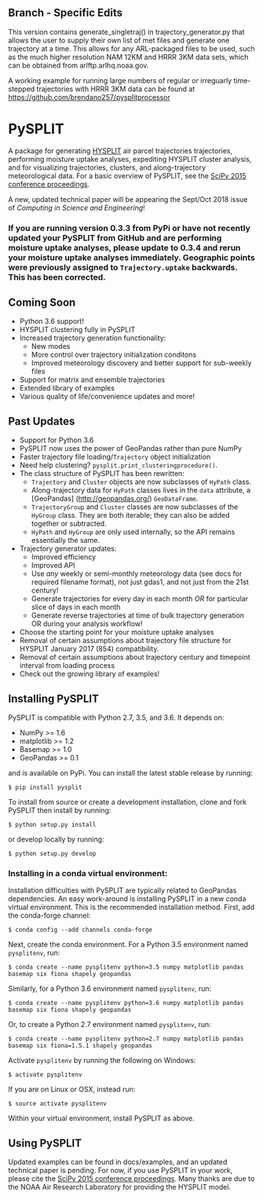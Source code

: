 ## Branch - Specific Edits

This version contains generate_singletraj() in trajectory_generator.py that allows the user to supply their own list of met files and generate one trajectory at a time. This allows for any ARL-packaged files to be used, such as the much higher resolution NAM 12KM and HRRR 3KM data sets, which can be obtained from arlftp.arlhq.noaa.gov. 

A working example for running large numbers of regular or irreguarly time-stepped trajectories with HRRR 3KM data can be found at https://github.com/brendano257/pysplitprocessor


# PySPLIT

A package for generating [HYSPLIT](http://ready.arl.noaa.gov/HYSPLIT.php) air parcel trajectories trajectories, performing moisture uptake analyses, expediting HYSPLIT cluster analysis, and for visualizing trajectories, clusters, and along-trajectory meteorological data.  For a basic overview of PySPLIT, see the [SciPy 2015 conference proceedings](http://conference.scipy.org/proceedings/scipy2015/mellissa_cross_p.html).

A new, updated technical paper will be appearing the Sept/Oct 2018 issue of *Computing in Science and Engineering*!

### If you are running version 0.3.3 from PyPi or have not recently updated your PySPLIT from GitHub and are performing moisture uptake analyses, please update to 0.3.4 and rerun your moisture uptake analyses immediately.  Geographic points were previously assigned to ``Trajectory.uptake`` backwards.  This has been corrected.

## Coming Soon
* Python 3.6 support!
* HYSPLIT clustering fully in PySPLIT
* Increased trajectory generation functionality:
  * New modes
  * More control over trajectory initialization conditons
  * Improved meteorology discovery and better support for sub-weekly files
* Support for matrix and ensemble trajectories
* Extended library of examples
* Various quality of life/convenience updates and more!


## Past Updates

* Support for Python 3.6
* PySPLIT now uses the power of GeoPandas rather than pure NumPy
* Faster trajectory file loading/``Trajectory`` object initialization
* Need help clustering?  ``pysplit.print_clusteringprocedure()``.
* The class structure of PySPLIT has been rewritten:
  * ``Trajectory`` and ``Cluster`` objects are now subclasses of ``HyPath`` class.
  * Along-trajectory data for ``HyPath`` classes lives in the ``data`` attribute, a [GeoPandas] (http://geopandas.org/) ``GeoDataFrame``.
  * ``TrajectoryGroup`` and ``Cluster`` classes are now subclasses of the ``HyGroup`` class.  They are both iterable; they can also be added together or subtracted.
  * ``HyPath`` and ``HyGroup`` are only used internally, so the API remains essentially the same.
* Trajectory generator updates:
  * Improved efficiency
  * Improved API
  * Use *any* weekly or semi-monthly meteorology data (see docs for required filename format), not just gdas1, and not just from the 21st century!
  * Generate trajectories for every day in each month *OR* for particular slice of days in each month
  * Generate reverse trajectories at time of bulk trajectory generation OR during your analysis workflow!
* Choose the starting point for your moisture uptake analyses
* Removal of certain assumptions about trajectory file structure for HYSPLIT January 2017 (854) compatibility.
* Removal of certain assumptions about trajectory century and timepoint interval from loading process
* Check out the growing library of examples!
## Installing PySPLIT

PySPLIT is compatible with Python 2.7, 3.5, and 3.6.  It depends on:
* NumPy >= 1.6
* matplotlib >= 1.2
* Basemap >= 1.0
* GeoPandas >= 0.1

and is available on PyPi.  You can install the latest stable release by running:

```
$ pip install pysplit
```

To install from source or create a development installation, clone and fork PySPLIT then install by running:

```
$ python setup.py install
```

or develop locally by running:

```
$ python setup.py develop
```

### Installing in a conda virtual environment:

Installation difficulties with PySPLIT are typically related to GeoPandas dependencies.  An easy work-around is installing PySPLIT in a new conda virtual environment.  This is the recommended installation method.  First, add the conda-forge channel:
```
$ conda config --add channels conda-forge
```

Next, create the conda environment.  For a Python 3.5 environment named `pysplitenv`, run:
```
$ conda create --name pysplitenv python=3.5 numpy matplotlib pandas basemap six fiona shapely geopandas
```

Similarly, for a Python 3.6 environment named `pysplitenv`, run:
```
$ conda create --name pysplitenv python=3.6 numpy matplotlib pandas basemap six fiona shapely geopandas
```

Or, to create a Python 2.7 environment named `pysplitenv`, run:
```
$ conda create --name pysplitenv python=2.7 numpy matplotlib pandas basemap six fiona=1.5.1 shapely geopandas
```

Activate `pysplitenv` by running the following on Windows:
```
$ activate pysplitenv
```
If you are on Linux or OSX, instead run:
```
$ source activate pysplitenv
```

Within your virtual environment, install PySPLIT as above.

## Using PySPLIT

Updated examples can be found in docs/examples, and an updated technical paper is pending.  For now, if you use PySPLIT in your work, please cite the [SciPy 2015 conference proceedings](http://conference.scipy.org/proceedings/scipy2015/mellissa_cross_p.html).  Many thanks are due to the NOAA Air Research Laboratory for providing the HYSPLIT model.
